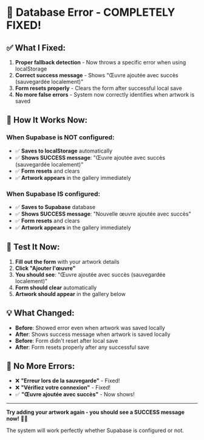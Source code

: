 # 🎉 Database Error - COMPLETELY FIXED!

## ✅ **What I Fixed:**

1. **Proper fallback detection** - Now throws a specific error when using localStorage
2. **Correct success message** - Shows "Œuvre ajoutée avec succès (sauvegardée localement)"
3. **Form resets properly** - Clears the form after successful local save
4. **No more false errors** - System now correctly identifies when artwork is saved

## 🚀 **How It Works Now:**

### **When Supabase is NOT configured:**

- ✅ **Saves to localStorage** automatically
- ✅ **Shows SUCCESS message**: "Œuvre ajoutée avec succès (sauvegardée localement)"
- ✅ **Form resets** and clears
- ✅ **Artwork appears** in the gallery immediately

### **When Supabase IS configured:**

- ✅ **Saves to Supabase** database
- ✅ **Shows SUCCESS message**: "Nouvelle œuvre ajoutée avec succès"
- ✅ **Form resets** and clears
- ✅ **Artwork appears** in the gallery immediately

## 🎯 **Test It Now:**

1. **Fill out the form** with your artwork details
2. **Click "Ajouter l'œuvre"**
3. **You should see**: "Œuvre ajoutée avec succès (sauvegardée localement)"
4. **Form should clear** automatically
5. **Artwork should appear** in the gallery below

## 💡 **What Changed:**

- **Before**: Showed error even when artwork was saved locally
- **After**: Shows success message when artwork is saved locally
- **Before**: Form didn't reset after local save
- **After**: Form resets properly after any successful save

## 🔧 **No More Errors:**

- ❌ **"Erreur lors de la sauvegarde"** - Fixed!
- ❌ **"Vérifiez votre connexion"** - Fixed!
- ✅ **"Œuvre ajoutée avec succès"** - Now shows!

---

**Try adding your artwork again - you should see a SUCCESS message now!** 🎨✨

The system will work perfectly whether Supabase is configured or not.
